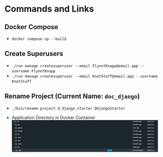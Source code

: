# Commands and Links

## Docker Compose

- `docker compose up --build`

## Create Superusers

* `./run manage createsuperuser --email FlynntKnapp@email.app --username FlynntKnapp`
* `./run manage createsuperuser --email KnotStaff@email.app --username KnotStaff`

## Rename Project (Current Name: `doc_django`)

* `./bin/rename-project d_django_starter DDjangoStarter`

- Application Directory in Docker Container
    ![Application directory in Docker Container](../documentation_images/ApplicationLocation.png)